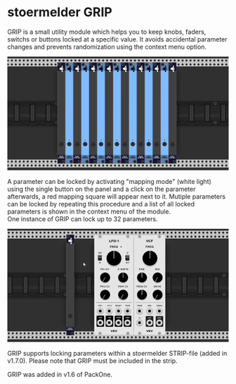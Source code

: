 # stoermelder GRIP

GRIP is a small utility module which helps you to keep knobs, faders, switchs or buttons locked at a specific value. It avoids accidental parameter changes and prevents randomization using the context menu option.

![GRIP intro](./Grip-intro.png)

A parameter can be locked by activating "mapping mode" (white light) using the single button on the panel and a click on the parameter afterwards, a red mapping square will appear next to it. Mutiple parameters can be locked by repeating this procedure and a list of all locked parameters is shown in the context menu of the module.  
One instance of GRIP can lock up to 32 parameters.

![GRIP lock](./Grip-lock.gif)

GRIP supports locking parameters within a stoermelder STRIP-file (added in v1.7.0). Please note that GRIP must be included in the strip.

GRIP was added in v1.6 of PackOne.